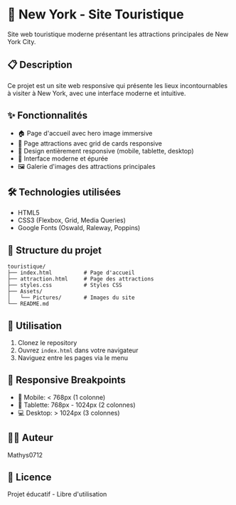 # 🗽 New York - Site Touristique

Site web touristique moderne présentant les attractions principales de New York City.

## 📋 Description

Ce projet est un site web responsive qui présente les lieux incontournables à visiter à New York, avec une interface moderne et intuitive.

## ✨ Fonctionnalités

- 🏠 Page d'accueil avec hero image immersive
- 🎯 Page attractions avec grid de cards responsive
- 📱 Design entièrement responsive (mobile, tablette, desktop)
- 🎨 Interface moderne et épurée
- 🖼️ Galerie d'images des attractions principales

## 🛠️ Technologies utilisées

- HTML5
- CSS3 (Flexbox, Grid, Media Queries)
- Google Fonts (Oswald, Raleway, Poppins)

## 📂 Structure du projet

```
touristique/
├── index.html          # Page d'accueil
├── attraction.html     # Page des attractions
├── styles.css          # Styles CSS
├── Assets/
│   └── Pictures/       # Images du site
└── README.md
```

## 🚀 Utilisation

1. Clonez le repository
2. Ouvrez `index.html` dans votre navigateur
3. Naviguez entre les pages via le menu

## 📱 Responsive Breakpoints

- 📱 Mobile: < 768px (1 colonne)
- 📲 Tablette: 768px - 1024px (2 colonnes)
- 💻 Desktop: > 1024px (3 colonnes)

## 👨‍💻 Auteur

Mathys0712

## 📄 Licence

Projet éducatif - Libre d'utilisation
